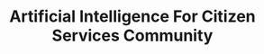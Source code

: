 ---
# This topic lives at
# https://digital.gov/topics/artificial-intelligence-for-citizen-services-community

# Topic Title
title: "Artificial Intelligence For Citizen Services Community"

# description — keep it short and clear
summary: ""

# Weight
weight: 1

# For more information on managing topics,
# see https://github.com/GSA/digitalgov.gov/wiki/topics
---